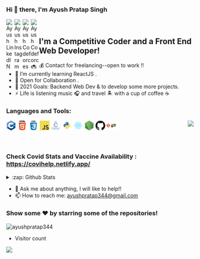 ### Hi 👋 there, I'm Ayush Pratap Singh

<a href="https://www.linkedin.com/in/ayush-pratap-singh-6b8b74201/">
  <img align="left" alt="Ayush LinkedIN" width="22px" src="https://cdn.jsdelivr.net/npm/simple-icons@v3/icons/linkedin.svg" />
</a>
<a href="https://www.instagram.com/ra_ayush_._/">
  <img align="left" alt="Ayush Instagram" width="22px" src="https://cdn.jsdelivr.net/npm/simple-icons@v3/icons/instagram.svg" />
</a>
<a href="https://codeforces.com/profile/ayushpratap344">
  <img align="left" alt="Ayush Codeforces" width="22px" src="https://cdn.jsdelivr.net/npm/simple-icons@v3/icons/codeforces.svg" />
</a>
<a href="https://www.codechef.com/users/ayushpratap344">
  <img align="left" alt="Ayush Codeforces" width="22px" src="https://cdn.jsdelivr.net/npm/simple-icons@v3/icons/codechef.svg" />
</a>
<br/>

## I'm a Competitive Coder and a Front End Web Developer!

- 💰 Contact for freelancing--open to work !!
- 🔭 I’m currently learning ReactJS .
- 👯 Open for Collaboration .
- 🥅 2021 Goals: Backend Web Dev & to develop some more projects. 
- ⚡ Life is listening music 🎧 and travel 🏝 with a cup of coffee
☕



### Languages and Tools:

<section>
<code><img width="26px" src="https://raw.githubusercontent.com/github/explore/80688e429a7d4ef2fca1e82350fe8e3517d3494d/topics/cpp/cpp.png"></code>
<code><img width="26px" src="https://raw.githubusercontent.com/github/explore/80688e429a7d4ef2fca1e82350fe8e3517d3494d/topics/html/html.png"></code>
<code><img width="26px" src="https://raw.githubusercontent.com/github/explore/80688e429a7d4ef2fca1e82350fe8e3517d3494d/topics/css/css.png"></code>
<code><img width="26px" src="https://raw.githubusercontent.com/github/explore/80688e429a7d4ef2fca1e82350fe8e3517d3494d/topics/javascript/javascript.png"></code>
<code><img width="26px" src="https://raw.githubusercontent.com/github/explore/80688e429a7d4ef2fca1e82350fe8e3517d3494d/topics/c/c.png"></code>
<code><img width="26px" src="https://raw.githubusercontent.com/github/explore/80688e429a7d4ef2fca1e82350fe8e3517d3494d/topics/python/python.png"></code>
<code><img width="26px" src="https://raw.githubusercontent.com/github/explore/80688e429a7d4ef2fca1e82350fe8e3517d3494d/topics/react/react.png"></code>
<code><img width="26px" src="https://raw.githubusercontent.com/github/explore/80688e429a7d4ef2fca1e82350fe8e3517d3494d/topics/nodejs/nodejs.png"></code>
<code><img width="26px" src="https://raw.githubusercontent.com/github/explore/78df643247d429f6cc873026c0622819ad797942/topics/github/github.png"></code>
<code><img width="26px" src="https://raw.githubusercontent.com/github/explore/80688e429a7d4ef2fca1e82350fe8e3517d3494d/topics/git/git.png"></code>

<a href="https://github.com/ayushpratap344">
  <img align="right" src="https://github-readme-stats.vercel.app/api/top-langs/?username=ayushpratap344&theme=light&hide_langs_below=1" />
</a>

</section>
<br/>
<br/>

### Check Covid Stats and Vaccine Availability : https://covihelp.netlify.app/ <br>
 <details>
  <summary>:zap: Github Stats</summary>
   <img align="left" alt="Ayush's Github Stats" src="https://github-readme-stats.vercel.app/api?username=ayushpratap344" /> 
<!--   ![Ayush's github stats](https://github-readme-stats.vercel.app/api?username=ayushpratap344)
 -->
<!-- ![Ayush's github stats]() -->
</details>

- 💬 Ask me about anything, I will like to help!!
- 📫 How to reach me: ayushpratap344@gmail.com

### Show some ❤️ by starring some of the repositories!

<p align="center"> 
  <p><img align="center" src="https://github-readme-streak-stats.herokuapp.com/?user=ayushpratap344&" alt="ayushpratap344" /></p>

 - Visitor count<br>
  <img src="https://profile-counter.glitch.me/ayushpratap344/count.svg" /> 
  </p>

